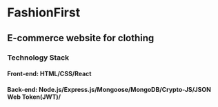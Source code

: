 # FashionFirst
## E-commerce website for clothing

### Technology Stack
#### Front-end: HTML/CSS/React
#### Back-end: Node.js/Express.js/Mongoose/MongoDB/Crypto-JS/JSON Web Token(JWT)/ 